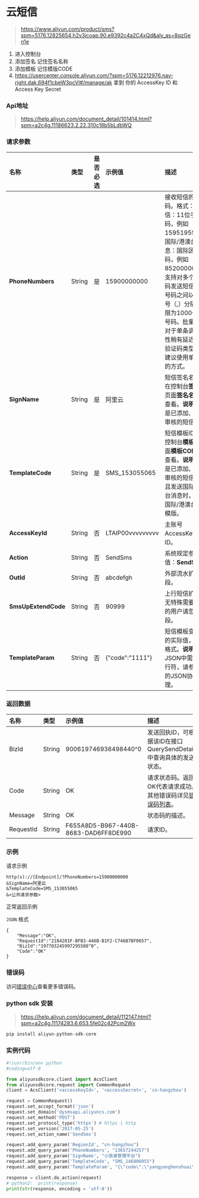 # 云短信   

> https://www.aliyun.com/product/sms?spm=5176.12825654.h2v3icoap.90.e9392c4a2C4xQd&aly_as=8qzGen1e



1. 进入控制台 
2. 添加签名  记住签名名称 
3. 添加模板   记住模版CODE
4. https://usercenter.console.aliyun.com/?spm=5176.12212976.nav-right.dak.694f1cbeW3pcVl#/manage/ak  拿到 你的 AccessKey ID  和 Access Key Secret



### Api地址 

> https://help.aliyun.com/document_detail/101414.html?spm=a2c4g.11186623.2.22.310c18b5bLdbWQ

### 请求参数

| 名称                | 类型   | 是否必选 | 示例值           | 描述                                                         |
| :------------------ | :----- | :------- | :--------------- | :----------------------------------------------------------- |
| **PhoneNumbers**    | String | 是       | 15900000000      | 接收短信的手机号码。格式：国内短信：11位手机号码，例如15951955195。国际/港澳台消息：国际区号+号码，例如85200000000。支持对多个手机号码发送短信，手机号码之间以英文逗号（,）分隔。上限为1000个手机号码。批量调用相对于单条调用及时性稍有延迟。**说明** 验证码类型短信，建议使用单独发送的方式。 |
| **SignName**        | String | 是       | 阿里云           | 短信签名名称。请在控制台**签名管理**页面**签名名称**一列查看。**说明** 必须是已添加、并通过审核的短信签名。 |
| **TemplateCode**    | String | 是       | SMS_153055065    | 短信模板ID。请在控制台**模板管理**页面**模板CODE**一列查看。**说明** 必须是已添加、并通过审核的短信签名；且发送国际/港澳台消息时，请使用国际/港澳台短信模版。 |
| **AccessKeyId**     | String | 否       | LTAIP00vvvvvvvvv | 主账号AccessKey的ID。                                        |
| **Action**          | String | 否       | SendSms          | 系统规定参数。取值：**SendSms**。                            |
| **OutId**           | String | 否       | abcdefgh         | 外部流水扩展字段。                                           |
| **SmsUpExtendCode** | String | 否       | 90999            | 上行短信扩展码，无特殊需要此字段的用户请忽略此字段。         |
| **TemplateParam**   | String | 否       | {"code":"1111"}  | 短信模板变量对应的实际值，JSON格式。**说明** 如果JSON中需要带换行符，请参照标准的JSON协议处理。 |



### 返回数据

| 名称      | 类型   | 示例值                               | 描述                                                         |
| :-------- | :----- | :----------------------------------- | :----------------------------------------------------------- |
| BizId     | String | 900619746936498440^0                 | 发送回执ID，可根据该ID在接口QuerySendDetails中查询具体的发送状态。 |
| Code      | String | OK                                   | 请求状态码。返回OK代表请求成功。其他错误码详见[错误码列表](https://help.aliyun.com/document_detail/101346.html)。 |
| Message   | String | OK                                   | 状态码的描述。                                               |
| RequestId | String | F655A8D5-B967-440B-8683-DAD6FF8DE990 | 请求ID。                                                     |

### 示例

请求示例

```
http(s)://[Endpoint]/?PhoneNumbers=15900000000
&SignName=阿里云
&TemplateCode=SMS_153055065
&<公共请求参数>
```

正常返回示例

`JSON` 格式

```
{
	"Message":"OK",
	"RequestId":"2184201F-BFB3-446B-B1F2-C746B7BF0657",
	"BizId":"197703245997295588^0",
	"Code":"OK"
}
```

### 错误码

访问[错误中心](https://error-center.aliyun.com/status/product/Dysmsapi)查看更多错误码。



### python sdk 安装 

> https://help.aliyun.com/document_detail/112147.html?spm=a2c4g.11174283.6.653.5fe02c42Pcm2Wx



```python
pip install aliyun-python-sdk-core
```





### 实例代码 

```python
#!/usr/bin/env python
#coding=utf-8

from aliyunsdkcore.client import AcsClient
from aliyunsdkcore.request import CommonRequest
client = AcsClient('<accessKeyId>', '<accessSecret>', 'cn-hangzhou')

request = CommonRequest()
request.set_accept_format('json')
request.set_domain('dysmsapi.aliyuncs.com')
request.set_method('POST')
request.set_protocol_type('https') # https | http
request.set_version('2017-05-25')
request.set_action_name('SendSms')

request.add_query_param('RegionId', "cn-hangzhou")
request.add_query_param('PhoneNumbers', "13657244257")
request.add_query_param('SignName', "小饭桌管理平台")
request.add_query_param('TemplateCode', "SMS_146806055")
request.add_query_param('TemplateParam', "{\"code\":\"yangyanghenshuai\"}")

response = client.do_action(request)
# python2:  print(response) 
print(str(response, encoding = 'utf-8'))

```

